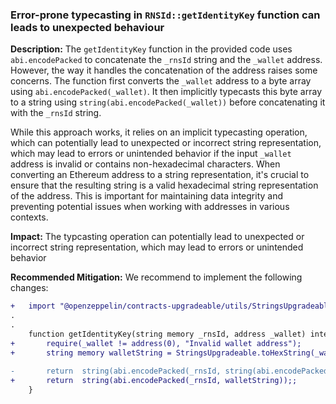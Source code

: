 ###  Error-prone typecasting in `RNSId::getIdentityKey` function can leads to unexpected behaviour 

**Description:** The `getIdentityKey` function in the provided code uses `abi.encodePacked` to concatenate the `_rnsId` string and the `_wallet` address. However, the way it handles the concatenation of the address raises some concerns.
The function first converts the `_wallet` address to a byte array using `abi.encodePacked(_wallet)`. It then implicitly typecasts this byte array to a string using `string(abi.encodePacked(_wallet))` before concatenating it with the `_rnsId` string.

While this approach works, it relies on an implicit typecasting operation, which can potentially lead to unexpected or incorrect string representation, which may lead to errors or unintended behavior if the input `_wallet` address is invalid or contains non-hexadecimal characters.
When converting an Ethereum address to a string representation, it's crucial to ensure that the resulting string is a valid hexadecimal string representation of the address. This is important for maintaining data integrity and preventing potential issues when working with addresses in various contexts.

**Impact:** The typcasting operation can potentially lead to unexpected or incorrect string representation, which may lead to errors or unintended behavior

**Recommended Mitigation:** We recommend to implement the following changes:

```diff
+   import "@openzeppelin/contracts-upgradeable/utils/StringsUpgradeable.sol";
.
.
    function getIdentityKey(string memory _rnsId, address _wallet) internal pure returns (string memory) {
+       require(_wallet != address(0), "Invalid wallet address");
+       string memory walletString = StringsUpgradeable.toHexString(_wallet);
 
-       return  string(abi.encodePacked(_rnsId, string(abi.encodePacked(_wallet))));
+       return  string(abi.encodePacked(_rnsId, walletString));;
    }

```

